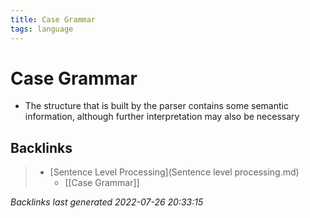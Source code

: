 ```yaml
---
title: Case Grammar
tags: language
---
```


# Case Grammar
- The structure that is built by the parser contains some semantic information, although further interpretation may also be necessary






























































































## Backlinks

> - [Sentence Level Processing](Sentence level processing.md)
>   - [[Case Grammar]]

_Backlinks last generated 2022-07-26 20:33:15_
